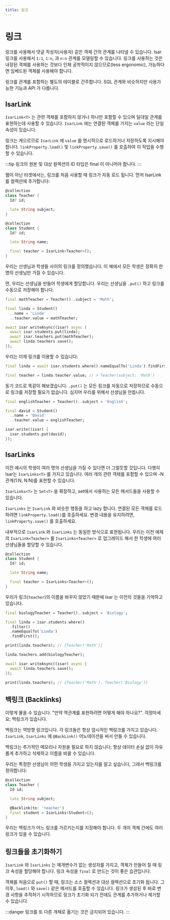 ```yaml
---
title: 링크
---
```


# 링크

링크를 사용해서 댓글 작성자(사용자) 같은 객체 간의 관계를 나타낼 수 있습니다. Isar 링크를 사용해서 `1:1`, `1:n`, 과 `n:n` 관계를 모델링할 수 있습니다. 링크를 사용하는 것은 내장된 객체를 사용하는 것보다 인체 공학적이지 않으므로(less ergonomic), 가능하다면 임베드된 객체를 사용해야 합니다.

링크를 관계를 포함하는 별도의 테이블로 간주합니다. SQL 관계와 비슷하지만 사용가능한 기능과 API 가 다릅니다.

## IsarLink

`IsarLink<T>` 는 관련 객체를 포함하지 않거나 하나만 포함할 수 있으며 일대일 관계를 표현하는데 사용할 수 있습니다. `IsarLink` 에는 연결된 객체를 가지는 `value` 라는 단일 속성이 있습니다.

링크는 게으르므로 `IsarLink` 에 `value` 를 명시적으로 로드하거나 저장하도록 지시해야 합니다. `linkProperty.load()` 및 `linkProperty.save()` 를 호출하여 이 작업을 수행할 수 있습니다.

:::tip
링크의 원본 및 대상 컬렉션의 ID 타입은 final 이 아니어야 합니다.
:::

웹이 아닌 타겟에서는, 링크를 처음 사용할 때 링크가 자동 로드 됩니다. 먼저 IsarLink 를 컬렉션에 추가합니다:

```dart
@collection
class Teacher {
  Id? id;

  late String subject;
}

@collection
class Student {
  Id? id;

  late String name;

  final teacher = IsarLink<Teacher>();
}
```

우리는 선생님과 학생들 사이의 링크를 정의했습니다. 이 예에서 모든 학생은 정확히 한 명의 선생님만 가질 수 있습니다.

먼, 우리는 선생님을 만들어 학생에게 할당합니다. 우리는 선생님을 `.put()` 하고 링크를 수동으로 저장해야 합니다.

```dart
final mathTeacher = Teacher()..subject = 'Math';

final linda = Student()
  ..name = 'Linda'
  ..teacher.value = mathTeacher;

await isar.writeAsync((isar) async {
  await isar.students.put(linda);
  await isar.teachers.put(mathTeacher);
  await linda.teachers.save();
});
```

우리는 이제 링크를 이용할 수 있습니다:

```dart
final linda = await isar.students.where().nameEqualTo('Linda').findFirst();

final teacher = linda.teacher.value; // > Teacher(subject: 'Math')
```

동기 코드로 똑같이 해보겠습니다. `.put()` 는 모든 링크를 자동으로 저장하므로 수동으로 링크를 저장할 필요가 없습니다. 심지어 우리를 위해서 선생님을 만듭니다.

```dart
final englishTeacher = Teacher()..subject = 'English';

final david = Student()
  ..name = 'David'
  ..teacher.value = englishTeacher;

isar.write((isar) {
  isar.students.put(david);
});
```

## IsarLinks

이전 예시의 학생이 여러 명의 선생님을 가질 수 있다면 더 그럴듯할 것입니다. 다행히 Isar는 `IsarLinks<T>` 를 가지고 있습니다. 여러 개의 관련 객체를 포함할 수 있으며 -N 관계(1:N, N:N)를 표현할 수 있습니다.

`IsarLinks<T>` 는 `Set<T>` 을 확장하고, set에서 사용하는 모든 메서드들을 사용할 수 있습니다.

`IsarLinks` 는 `IsarLink` 와 비슷한 행동을 하고 lazy 합니다. 연결된 모든 객체를 로드하려면 `linkProperty.load()`를 호출하세요. 변경 내용을 유지하려면, `linkProperty.save()` 를 호출하세요.

내부적으로 `IsarLink` 와 `IsarLinks` 는 동일한 방식으로 표현됩니다. 우리는 이전 예제의 `IsarLink<Teacher>` 를 `IsarLinks<Teacher>` 로 업그레이드 해서 한 학생에 여러 선생님들을 할당할 수 있습니다.

```dart
@collection
class Student {
  Id? id;

  late String name;

  final teacher = IsarLinks<Teacher>();
}
```

우리가 링크(`teacher`)의 이름을 바꾸지 않았기 때문에 Isar 는 이전의 것들을 기억하고 있습니다.

```dart
final biologyTeacher = Teacher()..subject = 'Biology';

final linda = isar.students.where()
  .filter()
  .nameEqualTo('Linda')
  .findFirst();

print(linda.teachers); // {Teacher('Math')}

linda.teachers.add(biologyTeacher);

await isar.writeAsync((isar) async {
  await linda.teachers.save();
});

print(linda.teachers); // {Teacher('Math'), Teacher('Biology')}
```

## 백링크 (Backlinks)

이렇게 물을 수 있습니다. "만약 역관계를 표현하려면 어떻게 해야 하나요?". 걱정마세요; 백링크가 있습니다.

백링크는 역방향 링크입니다. 각 링크들은 항상 암시적인 백링크를 가지고 있습니다. `IsarLink`, `IsarLinks` 에 `@BackLink()` 어노테이션을 써서 만들 수 있습니다.

백링크는 추가적인 메모리나 자원을 필요로 하지 않습니다; 항상 데이터 손실 없이 자유롭게 추가하고 삭제하고 이름을 바꿀 수 있습니다.

우리는 특정한 선생님이 어떤 학생을 가지고 있는지를 알고 싶습니다, 그래서 백링크를 정의합니다:

```dart
@collection
class Teacher {
  Id id;

  late String subject;

  @Backlink(to: 'teacher')
  final student = IsarLinks<Student>();
}
```

우리는 백링크가 어느 링크를 가르키는지를 지정해야 합니다. 두 개의 객체 간에도 여러 링크가 있을 수 있습니다.

## 링크들을 초기화하기

`IsarLink` 와 `IsarLinks` 는 매개변수가 없는 생성자를 가지고, 객체가 만들어 질 때 링크 속성을 할당해야 합니다. 링크 속성을 `final` 로 만드는 것이 좋은 습관입니다.

객체를 처음으로 `put()` 할 때, 링크는 소스 컬렉션과 대상 컬렉션으로 초기화 됩니다. 그 이후, `load()` 와 `save()` 같은 메서드를 호출할 수 있습니다. 링크가 생성된 후 바로 변경 사항을 추적하기 시작하므로 링크가 초기화 되기 전에도 관계를 추가하거나 제거할 수 있습니다.

:::danger
링크를 또 다른 개체로 옮기는 것은 금지되어 있습니다.
:::
